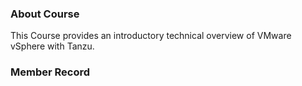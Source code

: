   

### About Course

This Course provides an introductory technical overview of VMware vSphere with Tanzu.

### Member Record  
  
